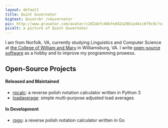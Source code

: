 ```yaml
---
layout: default
title: Quint Guvernator
bigtext: Quint<br />Guvernator
pic: http://www.gravatar.com/avatar/c2d2abfc46bfed42a29b1a44cc6f9c9c?s=120
picalt: a picture of Quint Guvernator
---
```


I am from Norfolk, VA, currently studying Linguistics and Computer Science at [the College of William and Mary][WM] in Williamsburg, VA.
I write [open-source software](#open-source-projects) as a hobby and to improve my programming prowess.

[WM]: http://www.wm.edu/

## Open-Source Projects <a name="open-source-projects"></a>
#### Released and Maintained
- [rpcalc](http://qguv.github.io/rpcalc): a reverse polish notation calculator written in Python 3
- [loadaverage](https://github.com/qguv/loadaverage): simple multi-purpose adjusted load averages

#### In Development
- [rpgo](https://github.com/qguv/rpgo): a reverse polish notation calculator written in Go

